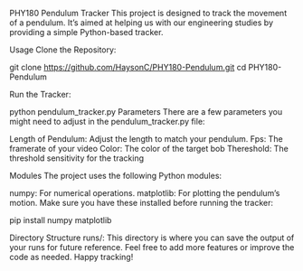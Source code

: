 PHY180 Pendulum Tracker
  This project is designed to track the movement of a pendulum. It’s aimed at helping us with our engineering studies by providing a simple Python-based tracker.

Usage
  Clone the Repository:
  
  git clone https://github.com/HaysonC/PHY180-Pendulum.git
  cd PHY180-Pendulum

Run the Tracker:

  python pendulum_tracker.py
Parameters
  There are a few parameters you might need to adjust in the pendulum_tracker.py file:

  Length of Pendulum: Adjust the length to match your pendulum.
  Fps: The framerate of your video
  Color: The color of the target bob
  Thereshold: The threshold sensitivity for the tracking

Modules
  The project uses the following Python modules:
  
  numpy: For numerical operations.
  matplotlib: For plotting the pendulum’s motion.
  Make sure you have these installed before running the tracker:

  pip install numpy matplotlib

Directory Structure
  runs/: This directory is where you can save the output of your runs for future reference.
  Feel free to add more features or improve the code as needed. Happy tracking!
